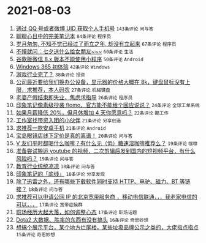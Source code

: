 # 2021-08-03

1. [通过 QQ 号或者微博 UID 获取个人手机号](https://www.v2ex.com/t/793291) `143条评论` `问与答`
1. [聊聊心目中的完美笔记本](https://www.v2ex.com/t/793294) `84条评论` `程序员`
1. [岁月匆匆, 不知不觉已经过了而立之年, 却没有立起来](https://www.v2ex.com/t/793361) `67条评论` `程序员`
1. [不懂就问：七夕送什么给女朋友~~~](https://www.v2ex.com/t/793325) `60条评论` `生活`
1. [谷歌版微信 8.x 版本不能使用小程序](https://www.v2ex.com/t/793283) `50条评论` `Android`
1. [Windows 365 初体验](https://www.v2ex.com/t/793286) `42条评论` `Windows`
1. [游戏行业完了？](https://www.v2ex.com/t/793350) `38条评论` `投资`
1. [公司最近要给我们换办公设备，显示器的价格大概在 8k，键盘鼠标没有上限，求推荐，本人码农](https://www.v2ex.com/t/793314) `27条评论` `机械键盘`
1. [老婆产假结束即失业，焦虑求指导](https://www.v2ex.com/t/793351) `26条评论` `程序员`
1. [印象笔记像素级抄袭 flomo，官方能不能给个回应说说？](https://www.v2ex.com/t/793366) `24条评论` `全球工单系统`
1. [如果月薪降低 20%，但月休增加 4 天你愿意吗？](https://www.v2ex.com/t/793385) `22条评论` `酷工作`
1. [工作室找带资入团的小伙伴](https://www.v2ex.com/t/793320) `21条评论` `分享创造`
1. [求推荐一款安卓手机](https://www.v2ex.com/t/793296) `21条评论` `Android`
1. [宝岛眼镜店线下定价是真的离谱！](https://www.v2ex.com/t/793390) `20条评论` `问与答`
1. [V 友们平时都喝什么咖啡？有什么无（低）糖速溶咖啡推荐么？](https://www.v2ex.com/t/793386) `19条评论` `咖啡`
1. [准备尝试搬运 youtube 的视频，二次剪辑后发到国内的短视频平台，有什么风险吗？](https://www.v2ex.com/t/793344) `19条评论` `问与答`
1. [教育行业统统凉凉](https://www.v2ex.com/t/793409) `18条评论` `问与答`
1. [印象笔记的「底线」](https://www.v2ex.com/t/793333) `18条评论` `分享发现`
1. [除了迅雷之外，还有哪些下载软件同时支持 HTTP、电驴、磁力、BT 等链接？](https://www.v2ex.com/t/793288) `18条评论` `问与答`
1. [求推荐可以申请公网 IP 的北京宽带服务商 ，移动电信联通，，，我老家电信的可以，，，](https://www.v2ex.com/t/793341) `17条评论` `宽带症候群`
1. [职场经历大起大落，如何调整心态](https://www.v2ex.com/t/793326) `17条评论` `职场话题`
1. [Dota2 大数据、胜率的东西有没有搞头](https://www.v2ex.com/t/793380) `16条评论` `奇思妙想`
1. [想搞个展示平台，某个地方烂尾楼，某些垃圾品牌公示之类的，大佬指点指点](https://www.v2ex.com/t/793356) `15条评论` `奇思妙想`
